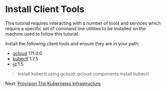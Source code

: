 # Install Client Tools

This tutorial requires interacting with a number of tools and services which require a specific set of command line utilities to be installed on the machine used to follow this tutorial.

Install the following client tools and ensure they are in your path:

* [gcloud](https://cloud.google.com/sdk/) 171.0.0
* [kubectl](https://cloud.google.com/sdk/docs/components) 1.7.5
* [jq](https://stedolan.github.io/jq/download/) 1.5

> Install kubectl using gcloud: gcloud components install kubectl

Next: [Provision The Kubernetes Infrastructure](03-kubernetes-infrastructure.md)
